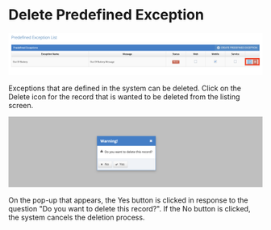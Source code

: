 # Delete Predefined Exception

![](<../../../.gitbook/assets/PredefinedExceptionList-Update (1).png>)

Exceptions that are defined in the system can be deleted. Click on the Delete icon for the record that is wanted to be deleted from the listing screen.



![](../../../.gitbook/assets/PredefinedExceptionDelete.png)

On the pop-up that appears, the Yes button is clicked in response to the question "Do you want to delete this record?". If the No button is clicked, the system cancels the deletion process.
